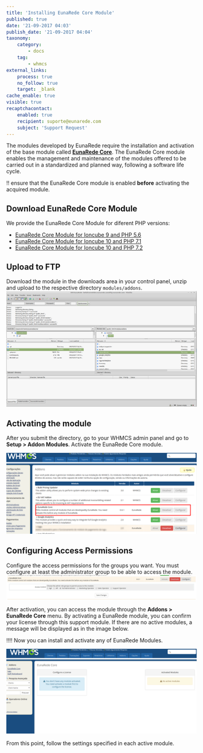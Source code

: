 ```yaml
---
title: 'Installing EunaRede Core Module'
published: true
date: '21-09-2017 04:03'
publish_date: '21-09-2017 04:04'
taxonomy:
    category:
        - docs
    tag:
        - whmcs
external_links:
    process: true
    no_follow: true
    target: _blank
cache_enable: true
visible: true
recaptchacontact:
    enabled: true
    recipient: suporte@eunarede.com
    subject: 'Support Request'
---
```


The modules developed by EunaRede require the installation and activation of the base module called **[EunaRede Core](https://manage.eunarede.com/dl.php?type=d&id=15)**. The EunaRede Core module enables the management and maintenance of the modules offered to be carried out in a standardized and planned way, following a software life cycle.

!! ensure that the EunaRede Core module is enabled **before** activating the acquired module.

## Download EunaRede Core Module

We provide the EunaRede Core Module for diferent PHP versions:

* [EunaRede Core Module for Ioncube 9 and PHP 5.6](https://manage.eunarede.com/dl.php?type=d&id=32)
* [EunaRede Core Module for Ioncube 10 and PHP 7.1](https://manage.eunarede.com/dl.php?type=d&id=26)
* [EunaRede Core Module for Ioncube 10 and PHP 7.2](https://manage.eunarede.com/dl.php?type=d&id=40)

## Upload to FTP

Download the module in the downloads area in your control panel, unzip and upload to the respective directory `modules/addons`.
![](Screenshot%20from%202017-09-23%2004-22-32.png)

## Activating the module

After you submit the directory, go to your WHMCS admin panel and go to **Setup > Addon Modules**. Activate the EunaRede Core module.

![](eunaredecore-activate.png)

## Configuring Access Permissions

Configure the access permissions for the groups you want. You must configure at least the administrator group to be able to access the module.
![](WHMCS%20%20%20Addons.jpg)

After activation, you can access the module through the **Addons > EunaRede Core** menu. By activating a EunaRede module, you can confirm your license through this support module. If there are no active modules, a message will be displayed as in the image below.

!!!! Now you can install and activate any of EunaRede Modules. 

![](eunaredecore-acvite.png)

From this point, follow the settings specified in each active module.